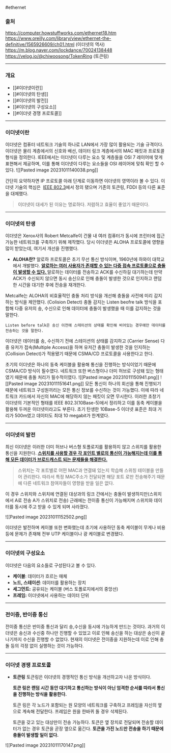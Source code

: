 #ethernet
###  출처
https://computer.howstuffworks.com/ethernet18.htm
https://www.oreilly.com/library/view/ethernet-the-definitive/1565926609/ch01.html (이더넷의 역사)
https://m.blog.naver.com/lockdance/70024138448
https://velog.io/@chiwoosong/TokenRing (토큰링)
___
### 개요
* [[#이더넷이란]]
* [[#이더넷의 탄생]]
* [[#이더넷의 발전]]
* [[#이더넷의 구성요소]]
* [[#이더넷 경쟁 프로토콜]]
___
### 이더넷이란
<span class="red red-bg">이더넷은 컴퓨터 네트워크 기술의 하나로 LAN에서 가장 많이 활용되는 기술 규격이다. 이더넷은 물리 계층에서의 신호와 배선, 데이터 링크 계층에서의 MAC 패킷과 프로토콜 형식을 정의한다. </span>IEEE에서는 이더넷이 다루는 요소 및 계층들을 OSI 7 레이어에 맞게 표현해서 제공하며, 이를 통해 이더넷이 다루는 요소들을 OSI 레이어에 맞춰 확인 할 수 있다.
![[Pasted image 20231011140038.png]]

간단히 요약하자면 IP 프로토콜 아래 단계로 이동하면 이더넷의 영역이라 볼 수 있다.
이더넷 기술의 핵심은  [IEEE 802.3](https://ko.wikipedia.org/wiki/IEEE_802.3 "IEEE 802.3")에서 정의 됐으며 기존의 토큰링, FDDI 등의 다른 표준을 대체했다.

> 이더넷이 대세가 된 이유는 명료하다. 저렴하고 효율이 좋았기 때문이다.
___
### 이더넷의 탄생
이더넷은 Xerox사의 Robert Metcalfe이 건물 내 여러 컴퓨터가 동시에 프린터에 접근 가능한 네트워크를 구축하기 위해 제작했다. 당시 이더넷은 ALOHA 프로토콜에 영향을 많이 받았는데, 여기서 개선을 진행했다.

* **ALOHA란?**
	알로하 프로토콜은 초기 무선 통신 방식이며, 1960년에 하와이 대학교에서 개발했다. <u><b>알로하는 여러 사용자가 존재할 수 있는 다중 접속 프로토콜으로 충돌이 발생할 수 있다. </b></u>알로하는 데이터를 전송하고 ACK를 수신하길 대기하는데 만약 ACK가 수신되지 않으면 동시 송신으로 인해 충돌이 발생한 것으로 인지하고 랜덤한 시간을 대기한 후에 전송을 재개한다.

Metcalfe는 ALOHA의 비효율적인 충돌 처리 방식을 개선해 충돌을 사전에 미리 감지하는 방식을 제안했다. (Colision Detect) 충돌 감지는 Listen beofre talk 방식을 포함해 다중 유저의 송, 수신으로 인해 데이터에 충돌이 발생했을 때 이를 감지하는 것을 말한다.

	Listen before talk은 송신 이전에 스테이션의 상태를 확인해 비어있는 경우에만 데이터를 전송하는 것을 말한다.

<span class="red-bg red">이더넷은 데이터를 송, 수신하기 전에 스테이션의 상태를 감지하고 (Carrier Sense) 다중 유저가 접속(Multiple Access)을 하며 유저간 충돌이 발생한 것을 인지하는 (Collision Detect)가 적용됐기 때문에  CSMA/CD 프로토콜을 사용한다고 한다. </span>

초기의 이더넷은 하나의 동축 케이블을 활용해 통신을 진행하는 방식이었기 때문에 CSMA/CD 방식이 필수였다. 네트워크 또한 버스형이나 더미 허브로 구성돼 있는 형태였기 때문에 충돌 처리가 필수적이였다.
![[Pasted image 20231011150941.png]] ![[Pasted image 20231011151641.png]]
모든 통신이 하나의 회선을 통해 진행되기 때문에 네트워크 구성원끼리는 모든 통신 정보를 수신하는 것이 가능했다. 이에 따라 네트워크 카드에서 자신의 MAC에 해당하지 않는 패킷이 오면 무시한다. 이러한 초창기 이더넷의 기본적인 형태를 IEEE 802.3(10Base-5)에서 정리하고 이를 동축 케이블을 활용해 두꺼운 이더넷이라고도 부른다.
초기 탄생한 10Base-5 이더넷 표준은 최대 거리가 500m였고 데이터도 최대 10 megabit가 한계였다.
___
### 이더넷의 발전
최신 이더넷은 이러한 더미 허브나 버스형 토폴로지를 활용하지 않고 스위치를 활용한 통신을 지원한다. <u><b>스위치를 사용할 경우 각 포인트 별로의 통신이 가능해지는데 이를 통해 모든 데이터가 브로드캐스트 되는 문제들을 해결한다. </b></u> 

>스위치는 각 포트별로 어떤 MAC과 연결돼 있는지 학습해 스위칭 테이블을 만들어 관리한다. 따라서 특정 MAC주소가 전달되면 해당 포트 로만 전송해주기 때문에 다른 네트워크 참여자들이 영향을 받을 일은 없다.

이 경우 스위치와 스위치에 연결된 대상과의 링크 간에서는 충돌이 발생하지만(스위치에서 A로 전송 A가 스위치로 전송) 근래에는 전이중 통신이 가능해지며 스위치와 데이터를 동시에 주고 받을 수 있게 되며 사라졌다.

![[Pasted image 20231011152502.png]]

이더넷은 발전하며 케이블 또한 변화했는데 초기에 사용하던 동축 케이블이 무게나 비용 등에 문제가 존재해 전부 UTP 케이블이나 광 케이블로 변경됐다.
___
### 이더넷의 구성요소
이더넷은 다음의 요소들로 구성된다고 볼 수 있다.
* **케이블**: 데이터가 흐르는 매체
* **노드, 스테이션**: 데이터를 활용하는 장치
* **세그먼트:** 공유되는 케이블 (버스 토폴로지에서의 중앙선)
* **프레임:** 이더넷에서 사용하는 데이터 단위
___
### 전이중, 반이중 통신
<span class="red red-bg">전이중 통신은 반이중 통신과 달리 송,수신을 동시에 가능하게 만드는 것이다.</span>  과거의 이더넷은 송신과 수신중 하나만 진행할 수 있었고 이로 인해 송신을 하는 대상은 송신이 끝나기까지 수신을 진행할 수 없었다. 현재의 이더넷은 전이중을 지원하는데 이로 인해 충돌 등의 걱정 없이 실행하는 것이 가능하다.
___
### 이더넷 경쟁 프로토콜
* **토큰링**
	토큰링은 이더넷의 경쟁적인 통신 방식을 개선하고자 나온 방식이다. 
	
	**토큰 링은 랜덤  시간 동안 대기하고 통신하는 방식이 아닌 엄격한 순서를 따라서 통신을 진행하는 방식을 활용한다.** 

	토큰 링은 각 노드가  포함되는 원 모양의 네트워크를 구축하고 프레임을 자신의 옆으로 계속해 전달한다. 프레임은 원을 한바퀴 돌 경우 삭제된다.

	토큰을 갖고 있는 대상만이 전송 가능하다. 토큰은 옆 장치로 전달되며 전송할 데이터가 없는 경우 토큰을 곧장 옆으로 옮긴다. **토큰을 가진 노드만 전송을 하기 때문에 충돌이 발생할 일이 없다.**

![[Pasted image 20231011170147.png]]
	